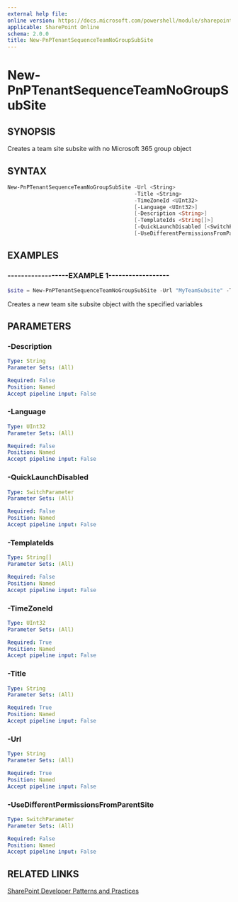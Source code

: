 ```yaml
---
external help file:
online version: https://docs.microsoft.com/powershell/module/sharepoint-pnp/new-pnptenantsequenceteamnogroupsubsite
applicable: SharePoint Online
schema: 2.0.0
title: New-PnPTenantSequenceTeamNoGroupSubSite
---
```


# New-PnPTenantSequenceTeamNoGroupSubSite

## SYNOPSIS
Creates a team site subsite with no Microsoft 365 group object

## SYNTAX 

```powershell
New-PnPTenantSequenceTeamNoGroupSubSite -Url <String>
                                        -Title <String>
                                        -TimeZoneId <UInt32>
                                        [-Language <UInt32>]
                                        [-Description <String>]
                                        [-TemplateIds <String[]>]
                                        [-QuickLaunchDisabled [<SwitchParameter>]]
                                        [-UseDifferentPermissionsFromParentSite [<SwitchParameter>]]
```

## EXAMPLES

### ------------------EXAMPLE 1------------------
```powershell
$site = New-PnPTenantSequenceTeamNoGroupSubSite -Url "MyTeamSubsite" -Title "My Team Site" -TimeZoneId 4
```

Creates a new team site subsite object with the specified variables

## PARAMETERS

### -Description


```yaml
Type: String
Parameter Sets: (All)

Required: False
Position: Named
Accept pipeline input: False
```

### -Language


```yaml
Type: UInt32
Parameter Sets: (All)

Required: False
Position: Named
Accept pipeline input: False
```

### -QuickLaunchDisabled


```yaml
Type: SwitchParameter
Parameter Sets: (All)

Required: False
Position: Named
Accept pipeline input: False
```

### -TemplateIds


```yaml
Type: String[]
Parameter Sets: (All)

Required: False
Position: Named
Accept pipeline input: False
```

### -TimeZoneId


```yaml
Type: UInt32
Parameter Sets: (All)

Required: True
Position: Named
Accept pipeline input: False
```

### -Title


```yaml
Type: String
Parameter Sets: (All)

Required: True
Position: Named
Accept pipeline input: False
```

### -Url


```yaml
Type: String
Parameter Sets: (All)

Required: True
Position: Named
Accept pipeline input: False
```

### -UseDifferentPermissionsFromParentSite


```yaml
Type: SwitchParameter
Parameter Sets: (All)

Required: False
Position: Named
Accept pipeline input: False
```

## RELATED LINKS

[SharePoint Developer Patterns and Practices](https://aka.ms/sppnp)